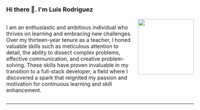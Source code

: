 ### Hi there 👋. I'm Luis Rodriguez
<div style='display: flex;'>
  <p style='flex: 1;'>I am an enthusiastic and ambitious individual who thrives on learning and embracing new challenges. Over my thirteen-year tenure as a teacher, I honed valuable skills such as meticulous attention to detail, the ability to dissect complex problems, effective communication, and creative problem-solving. These skills have proven invaluable in my transition to a full-stack developer, a field where I discovered a spark that reignited my passion and motivation for continuous learning and skill enhancement.</p>
  <img src='https://farm3.static.flickr.com/2515/3911058195_c806128b89_m.jpg' style='margin-left: 10px; width: 150px; height: auto;'>
</div>
<hr>
<!--
**LuisValrod/LuisValrod** is a ✨ _special_ ✨ repository because its `README.md` (this file) appears on your GitHub profile.

Here are some ideas to get you started:

- 🔭 I’m currently working on ...
- 🌱 I’m currently learning ...
- 👯 I’m looking to collaborate on ...
- 🤔 I’m looking for help with ...
- 💬 Ask me about ...
- 📫 How to reach me: ...
- 😄 Pronouns: ...
- ⚡ Fun fact: ...
-->
